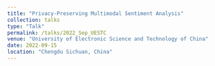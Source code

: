```yaml
---
title: "Privacy-Preserving Multimodal Sentiment Analysis"
collection: talks
type: "Talk"
permalink: /talks/2022_Sep_UESTC
venue: "University of Electronic Science and Technology of China"
date: 2022-09-15
location: "Chengdu Sichuan, China"
---
```


<!-- [More information here](http://exampleurl.com)

This is a description of your tutorial, note the different field in type. This is a markdown files that can be all markdown-ified like any other post. Yay markdown! -->
